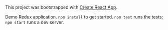 This project was bootstrapped with [Create React App](https://github.com/facebookincubator/create-react-app).

Demo Redux application. `npm install` to get started. `npm test` runs the tests; `npm start` runs a dev server.
